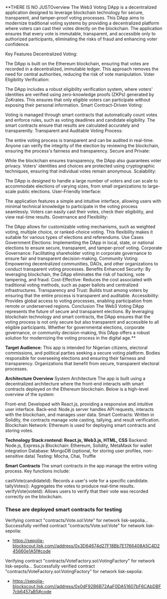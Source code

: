


**THERE IS NO JUSTOverview
The Web3 Voting DApp is a decentralized application designed to leverage blockchain technology for secure, transparent, and tamper-proof voting processes. This DApp aims to modernize traditional voting systems by providing a decentralized platform where voters can cast their votes directly on the blockchain. The application ensures that every vote is immutable, transparent, and accessible only to authorized participants, eliminating the risks of fraud and enhancing voter confidence.

Key Features
Decentralized Voting:

The DApp is built on the Ethereum blockchain, ensuring that votes are recorded in a decentralized, immutable ledger. This approach removes the need for central authorities, reducing the risk of vote manipulation.
Voter Eligibility Verification:

The DApp includes a robust eligibility verification system, where voters' identities are verified using zero-knowledge proofs (ZKPs) generated by ZoKrates. This ensures that only eligible voters can participate without exposing their personal information.
Smart Contract-Driven Voting:

Voting is managed through smart contracts that automatically count votes and enforce rules, such as voting deadlines and candidate eligibility. The smart contracts ensure that results are calculated accurately and transparently.
Transparent and Auditable Voting Process:

The entire voting process is transparent and can be audited in real-time. Anyone can verify the integrity of the election by reviewing the blockchain, ensuring the process's fairness and transparency.
Secure and Private:

While the blockchain ensures transparency, the DApp also guarantees voter privacy. Voters' identities and choices are protected using cryptographic techniques, ensuring that individual votes remain anonymous.
Scalability:

The DApp is designed to handle a large number of voters and can scale to accommodate elections of varying sizes, from small organizations to large-scale public elections.
User-Friendly Interface:

The application features a simple and intuitive interface, allowing users with minimal technical knowledge to participate in the voting process seamlessly. Voters can easily cast their votes, check their eligibility, and view real-time results.
Governance and Flexibility:

The DApp allows for customizable voting mechanisms, such as weighted voting, multiple choice, or ranked-choice voting. This flexibility makes it suitable for various types of elections and referendums.
Use Cases
Government Elections: Implementing the DApp in local, state, or national elections to ensure secure, transparent, and tamper-proof voting.
Corporate Governance: Facilitating shareholder voting in corporate governance to ensure fair and transparent decision-making.
Community Voting: Empowering decentralized communities, DAOs, and other organizations to conduct transparent voting processes.
Benefits
Enhanced Security: By leveraging blockchain, the DApp eliminates the risk of hacking, vote tampering, and fraud.
Cost-Effective: Reduces the cost associated with traditional voting methods, such as paper ballots and centralized infrastructures.
Transparency and Trust: Builds trust among voters by ensuring that the entire process is transparent and auditable.
Accessibility: Provides global access to voting processes, enabling participation from remote or underserved regions.
Conclusion
The Web3 Voting DApp represents the future of secure and transparent elections. By leveraging blockchain technology and smart contracts, the DApp ensures that the voting process is not only secure but also transparent and accessible to all eligible participants. Whether for governmental elections, corporate governance, or community decision-making, this DApp offers a robust solution for modernizing the voting process in the digital age.**

**Target Audience:** This app is intended for Nigerian citizens, electoral commissions, and political parties seeking a secure voting platform. Bodies responsible for overseeing elections and ensuring their fairness and transparency. Organizations that benefit from secure, transparent electoral processes.

**Architecture Overview**
System Architecture
The app is built using a decentralized architecture where the front-end interacts with smart contracts deployed on the Ethereum blockchain. Below is a high-level overview of the system:

Front-end: Developed with React.js, providing a responsive and intuitive user interface.
Back-end: Node.js server handles API requests, interacts with the blockchain, and manages user data.
Smart Contracts: Written in Solidity, the contracts manage vote casting, tallying, and result verification.
Blockchain Network: Ethereum is used for deploying smart contracts and storing votes.

**Technology Stack:rontend: React.js, Web3.js, HTML, CSS**
Backend: Node.js, Express.js
Blockchain: Ethereum, Solidity, MetaMask for wallet integration
Database: MongoDB (optional, for storing user profiles, non-sensitive data)
Testing: Mocha, Chai, Truffle

**Smart Contracts**
The smart contracts in the app manage the entire voting process. Key functions include:

castVote(candidateId): Records a user's vote for a specific candidate.
tallyVotes(): Aggregates the votes to produce real-time results.
verifyVote(voteId): Allows users to verify that their vote was recorded correctly on the blockchain.


### These are deployed smart contracts for testing

Verifying contract "contracts/Vote.sol:Vote" for network lisk-sepolia...
Successfully verified contract "contracts/Vote.sol:Vote" for network lisk-sepolia:
  - https://sepolia-blockscout.lisk.com//address/0x3D64674d27F18Bb7E1766408A5C4D245660e1A5f#code
  

Verifying contract "contracts/VoteFactory.sol:VotingFactory" for network lisk-sepolia...
Successfully verified contract "contracts/VoteFactory.sol:VotingFactory" for network lisk-sepolia:
  - https://sepolia-blockscout.lisk.com//address/0x0dF92B6B72AaF0DA51607bF6CAbDBF7cb6457aB5#code
